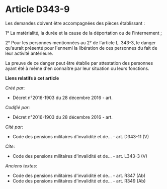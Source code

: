 # Article D343-9

Les demandes doivent être accompagnées des pièces établissant :

1° La matérialité, la durée et la cause de la déportation ou de l'internement ;

2° Pour les personnes mentionnées au 2° de l'article L. 343-3, le danger qu'aurait présenté pour l'ennemi la libération de
ces personnes du fait de leur activité antérieure.

La preuve de ce danger peut être établie par attestation des personnes ayant été à même d'en connaître par leur situation ou
leurs fonctions.

**Liens relatifs à cet article**

_Créé par_:

  - Décret n°2016-1903 du 28 décembre 2016 - art.

_Codifié par_:

  - Décret n°2016-1903 du 28 décembre 2016 - art.

_Cité par_:

  - Code des pensions militaires d'invalidité et de... - art. D343-11 (V)

_Cite_:

  - Code des pensions militaires d'invalidité et de... - art. L343-3 (V)

_Anciens textes_:

  - Code des pensions militaires d'invalidité et de... - art. R347 (Ab)
  - Code des pensions militaires d'invalidité et de... - art. R349 (Ab)
